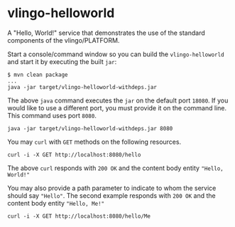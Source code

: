 # vlingo-helloworld

A "Hello, World!" service that demonstrates the use of the standard components of the vlingo/PLATFORM.

Start a console/command window so you can build the `vlingo-helloworld` and start it by executing the built `jar`:

```
$ mvn clean package
...
java -jar target/vlingo-helloworld-withdeps.jar
```

The above `java` command executes the `jar` on the default port `18080`. If you would like to use
a different port, you must provide it on the command line. This command uses port `8080`.

```
java -jar target/vlingo-helloworld-withdeps.jar 8080
```

You may `curl` with `GET` methods on the following resources.

```
curl -i -X GET http://localhost:8080/hello
```

The above `curl` responds with `200 OK` and the content body entity `"Hello, World!"`

You may also provide a path parameter to indicate to whom the service should say `"Hello"`.
The second example responds with `200 OK` and the content body entity `"Hello, Me!"`

```
curl -i -X GET http://localhost:8080/hello/Me
```
